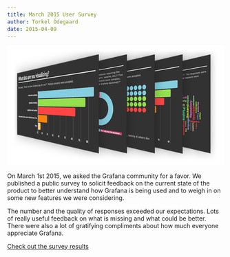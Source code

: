 ```yaml
---
title: March 2015 User Survey
author: Torkel Ödegaard
date: 2015-04-09
---
```


<a href="https://infogr.am/grafana_user_survey_mar2015">
  <img src="/assets/img/blog/grafana_survey_results800.png" class="no-shadow">
</a>

On March 1st 2015, we asked the Grafana community for a favor. We published a public
survey to solicit feedback on the current state of the product to better understand how
Grafana is being used and to weigh in on some new features we were considering.

The number and the quality of responses exceeded our expectations. Lots of really useful
feedback on what is missing and what could be better. There were also a lot of
gratifying compliments about how much everyone appreciate Grafana.

[Check out the survey results](https://infogr.am/grafana_user_survey_mar2015)


